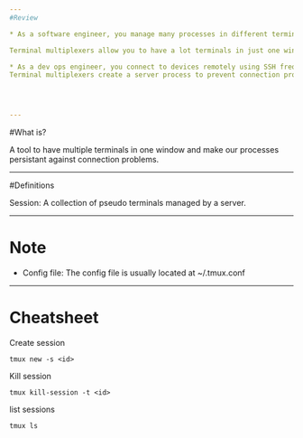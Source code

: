 ```yaml
---
#Review

* As a software engineer, you manage many processes in different terminal windows. Is there any way to do this task efficiently?

Terminal multiplexers allow you to have a lot terminals in just one window.

* As a dev ops engineer, you connect to devices remotely using SSH frequently. If the connection stops, the process dies. How can we solve this?
Terminal multiplexers create a server process to prevent connection problems. 




---
```

#What is?

A tool to  have multiple terminals in one window and make our processes persistant against connection problems. 



---

#Definitions

Session: A collection of pseudo terminals managed by a server. 


---
# Note

* Config file: The config file is usually located at
~/.tmux.conf


---

# Cheatsheet 

Create session

```
tmux new -s <id>
```

Kill session

```
tmux kill-session -t <id>
```


list sessions

```
tmux ls
```








